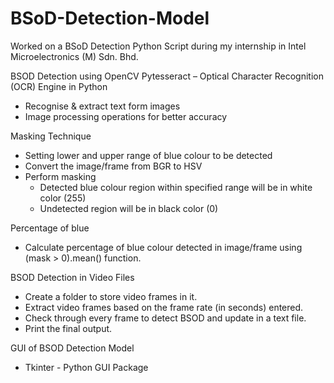 # BSoD-Detection-Model
Worked on a BSoD Detection Python Script during my internship in Intel Microelectronics (M) Sdn. Bhd.

BSOD Detection using OpenCV
Pytesseract – Optical Character Recognition (OCR) Engine in Python
- Recognise & extract text form images
- Image processing operations for better accuracy

Masking Technique
- Setting lower and upper range of blue colour to be detected
- Convert the image/frame from BGR to HSV
- Perform masking
    - Detected blue colour region within specified range will be in white color (255)
    - Undetected region will be in black color (0)

Percentage of blue
- Calculate percentage of blue colour detected in image/frame using (mask > 0).mean() function.

BSOD Detection in Video Files
- Create a folder to store video frames in it.
- Extract video frames based on the frame rate (in seconds) entered.
- Check through every frame to detect BSOD and update in a text file.
- Print the final output.

GUI of BSOD Detection Model
- Tkinter - Python GUI Package

